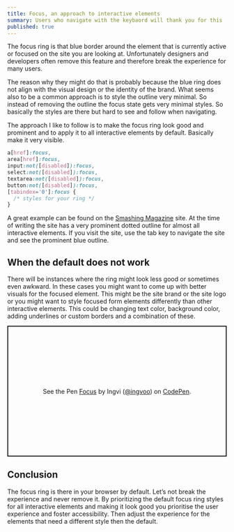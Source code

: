 ```yaml
---
title: Focus, an approach to interactive elements
summary: Users who navigate with the keybaord will thank you for this
published: true
---
```


The focus ring is that blue border around the element that is currently active or focused on the site you are looking at. Unfortunately designers and developers often remove this feature and therefore break the experience for many users.

The reason why they might do that is probably because the blue ring does not align with the visual design or the identity of the brand. What seems also to be a common approach is to style the outline very minimal. So instead of removing the outline the focus state gets very minimal styles. So basically the styles are there but hard to see and follow when navigating.

The approach I like to follow is to make the focus ring look good and prominent and to apply it to all interactive elements by default. Basically make it very visible.

```css
a[href]:focus,
area[href]:focus,
input:not([disabled]):focus,
select:not([disabled]):focus,
textarea:not([disabled]):focus,
button:not([disabled]):focus,
[tabindex='0']:focus {
  /* styles for your ring */
}
```

A great example can be found on the [Smashing Magazine](https://www.smashingmagazine.com/) site. At the time of writing the site has a very prominent dotted outline for almost all interactive elements. If you visit the site, use the tab key to navigate the site and see the prominent blue outline.

## When the default does not work

There will be instances where the ring might look less good or sometimes even awkward. In these cases you might want to come up with better visuals for the focused element. This might be the site brand or the site logo or you might want to style focused form elements differently than other interactive elements.
This could be changing text color, background color, adding underlines or custom borders and a combination of these.

<p class="codepen" data-height="300" data-default-tab="css,result" data-slug-hash="abLPdyr" data-preview="true" data-editable="true" data-user="ingvoo" style="height: 300px; box-sizing: border-box; display: flex; align-items: center; justify-content: center; border: 2px solid; margin: 1em 0; padding: 1em;">
  <span>See the Pen <a href="https://codepen.io/ingvoo/pen/abLPdyr">
  Focus</a> by Ingvi (<a href="https://codepen.io/ingvoo">@ingvoo</a>)
  on <a href="https://codepen.io">CodePen</a>.</span>
</p>
<script async src="https://cpwebassets.codepen.io/assets/embed/ei.js"></script>

## Conclusion

The focus ring is there in your browser by default. Let’s not break the experience and never remove it. By prioritizing the default focus ring styles for all interactive elements and making it look good you prioritise the user experience and foster accessibility. Then adjust the experience for the elements that need a different style then the default.
